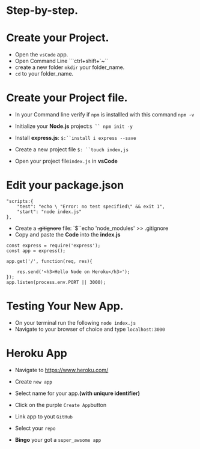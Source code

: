 # Step-by-step.
# Create your Project.
 
 * Open the ``vsCode`` app.
 * Open Command Line ```ctrl+shift+`~``
 * create a new folder ``mkdir`` your folder_name.
 * ``cd`` to your folder_name.
 
 # Create your Project file.
 * In your Command line verify if ``npm`` is installled with this command ``npm -v``

* Initialize your **Node.js** project:`$ `` npm init -y`
* Install **express.js**: `$:``install i express --save`

* Create a new project file `$: ``touch index,js`
* Open your project file`index.js` in **vsCode**

# Edit your package.json
```
"scripts:{
    "test": "echo \ "Error: no test specified\" && exit 1",
    "start": "node index.js"
},

```

* Create a ~~.gitignore~~ file: `$``echo 'node_modules' >> .gitignore
* Copy and paste the **Code** into the **index.js**

```
const express = require('express');
const app = express();

app.get('/', function(req, res){

    res.send('<h3>Hello Node on Heroku</h3>');
});
app.listen(process.env.PORT || 3000);

```
# Testing Your New App.

* On your terminal run the following ``node index.js``
* Navigate to your browser of choice and type ``localhost:3000``


# Heroku App

* Navigate to https://www.heroku.com/

* Create `new app`
* Select name for your app.**(with uniqure identifier)**
* Click on the purple ``Create App``button
* Link app to yout ``GitHub``
* Select your ``repo``
* **Bingo** your got a `super_awsome app`